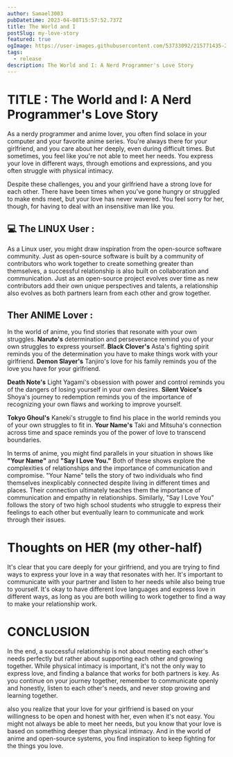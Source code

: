 ```yaml
---
author: Samael3003
pubDatetime: 2023-04-08T15:57:52.737Z
title: The World and I
postSlug: my-love-story
featured: true
ogImage: https://user-images.githubusercontent.com/53733092/215771435-25408246-2309-4f8b-a781-1f3d93bdf0ec.png
tags:
  - release
description: The World and I: A Nerd Programmer's Love Story
---
```


# TITLE : The World and I: A Nerd Programmer's Love Story

As a nerdy programmer and anime lover, you often find solace in your computer and your favorite anime series. You're always there for your girlfriend, and you care about her deeply, even during difficult times. But sometimes, you feel like you're not able to meet her needs. You express your love in different ways, through emotions and expressions, and you often struggle with physical intimacy.

Despite these challenges, you and your girlfriend have a strong love for each other. There have been times when you've gone hungry or struggled to make ends meet, but your love has never wavered. You feel sorry for her, though, for having to deal with an insensitive man like you.

## 💻 The LINUX User :

As a Linux user, you might draw inspiration from the open-source software community. Just as open-source software is built by a community of contributors who work together to create something greater than themselves, a successful relationship is also built on collaboration and communication. Just as an open-source project evolves over time as new contributors add their own unique perspectives and talents, a relationship also evolves as both partners learn from each other and grow together.

## Ther ANIME Lover :

In the world of anime, you find stories that resonate with your own struggles. **Naruto's** determination and perseverance remind you of your own struggles to express yourself. **Black Clover's** Asta's fighting spirit reminds you of the determination you have to make things work with your girlfriend. **Demon Slayer's** Tanjiro's love for his family reminds you of the love you have for your girlfriend.

**Death Note's** Light Yagami's obsession with power and control reminds you of the dangers of losing yourself in your own desires. **Silent Voice's** Shoya's journey to redemption reminds you of the importance of recognizing your own flaws and working to improve yourself.

**Tokyo Ghoul's** Kaneki's struggle to find his place in the world reminds you of your own struggles to fit in. **Your Name's** Taki and Mitsuha's connection across time and space reminds you of the power of love to transcend boundaries.

In terms of anime, you might find parallels in your situation in shows like **"Your Name"** and **"Say I Love You."** Both of these shows explore the complexities of relationships and the importance of communication and compromise. "Your Name" tells the story of two individuals who find themselves inexplicably connected despite living in different times and places. Their connection ultimately teaches them the importance of communication and empathy in relationships. Similarly, "Say I Love You" follows the story of two high school students who struggle to express their feelings to each other but eventually learn to communicate and work through their issues.

# Thoughts on HER (my other-half)

It's clear that you care deeply for your girlfriend, and you are trying to find ways to express your love in a way that resonates with her. It's important to communicate with your partner and listen to her needs while also being true to yourself. It's okay to have different love languages and express love in different ways, as long as you are both willing to work together to find a way to make your relationship work.

# CONCLUSION

In the end, a successful relationship is not about meeting each other's needs perfectly but rather about supporting each other and growing together. While physical intimacy is important, it's not the only way to express love, and finding a balance that works for both partners is key. As you continue on your journey together, remember to communicate openly and honestly, listen to each other's needs, and never stop growing and learning together.

also you realize that your love for your girlfriend is based on your willingness to be open and honest with her, even when it's not easy. You might not always be able to meet her needs, but you know that your love is based on something deeper than physical intimacy. And in the world of anime and open-source systems, you find inspiration to keep fighting for the things you love.
